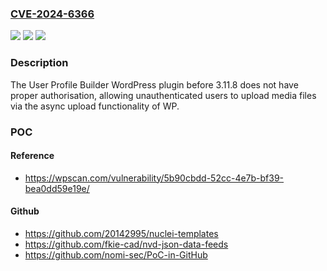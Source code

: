 ### [CVE-2024-6366](https://cve.mitre.org/cgi-bin/cvename.cgi?name=CVE-2024-6366)
![](https://img.shields.io/static/v1?label=Product&message=User%20Profile%20Builder&color=blue)
![](https://img.shields.io/static/v1?label=Version&message=0%3C%203.11.8%20&color=brighgreen)
![](https://img.shields.io/static/v1?label=Vulnerability&message=CWE-862%20Missing%20Authorization&color=brighgreen)

### Description

The User Profile Builder  WordPress plugin before 3.11.8 does not have proper authorisation, allowing unauthenticated users to upload media files via the async upload functionality of WP.

### POC

#### Reference
- https://wpscan.com/vulnerability/5b90cbdd-52cc-4e7b-bf39-bea0dd59e19e/

#### Github
- https://github.com/20142995/nuclei-templates
- https://github.com/fkie-cad/nvd-json-data-feeds
- https://github.com/nomi-sec/PoC-in-GitHub

